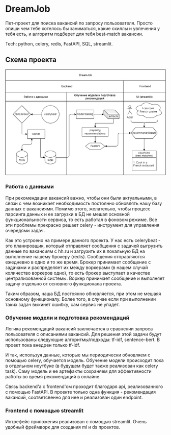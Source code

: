# DreamJob
Пет-проект для поиска вакансий по запросу пользователя. Просто опиши
чем тебе хотелось бы заниматься, какие скиллы и увлечения у тебя есть,
и алгоритм подберет для тебя best-match вакансии.

Tech: python, celery, redis, FastAPI, SQL, streamlit.


## Схема проекта

![alt text](streamlit/pictures/schema.drawio.png)

### Работа с данными

При рекомендации вакансий важно, чтобы они были актуальными, в связи 
с чем возникает необходимость постоянно обновлять нашу базу данных с 
вакансиями. Помимо этого, желательно, чтобы процесс парсинга данных и
ее загрузки в БД не мешал основной функциональности сервиса, то есть
работал в фоновом режиме. Все эти проблемы прекрасно решает celery -
инструмент для управления очередями задач.

Как это устроено на примере данного проекта. У нас есть celerybeat - 
это планировщик, который отправляет сообщения с задачей выгрузить 
данные по вакансиям с hh.ru и загрузить их в локальную БД 
на выполнение нашему брокеру (redis). 
Сообщения отправляются ежедневно в одно и то же время. 
Брокер принимает сообщение с задачами и распределяет их между 
воркерами (в нашем случай количество воркеров одно), 
то есть брокер выступает в качестве централизованной системы. 
Воркер принимает сообщение и выполняет задачу отдельно 
от основного функционала проекта.

Таким образом, наша БД постоянно обновляется, при этом не мешаяя 
основному функционалу. Более того, в случае если при выполнении таких
задач выкинет ошибку, сам сервис не упадет.


### Обучение модели и подготовка рекомендаций

Логика рекомендаций вакансий заключается в сравнении запроса 
пользователя с описаниями вакансий. Для решения этой задачи будут
использованы следующие алгоритмы/подходы: tf-idf, sentence-bert. В проект
пока внедрен только tf-idf. 

И так, используя данные, которые мы периодически обновляем с помощью 
celery, обучается модель. Обучение модели происходит пока в отдельном 
ноутбуке (в будущем будет также реализован как celery task). 
Саму модель и ее артефакты сохраняем для эффективности работы во время
рекомендаций в онлайне. 

Связь backend'а с frontend'ом проходит благодаря api, реализованного 
с помощью FastAPI. В проекте только одна функция - рекомендация
вакансий, соответсвенно для нее и реализован один endpoint.


### Frontend с помощью streamlit

Интрефейс приложения реализован с помощью streamlit. Очень удобный 
фреймворк для создания ml и ds проектов. 
